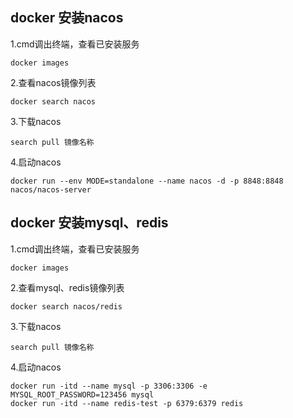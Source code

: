 ## docker 安装nacos

1.cmd调出终端，查看已安装服务
``` 
docker images
```

2.查看nacos镜像列表
``` 
docker search nacos
```
3.下载nacos
``` 
search pull 镜像名称
```
4.启动nacos
```
docker run --env MODE=standalone --name nacos -d -p 8848:8848 nacos/nacos-server
```
## docker 安装mysql、redis
1.cmd调出终端，查看已安装服务
``` 
docker images
```

2.查看mysql、redis镜像列表
``` 
docker search nacos/redis
```
3.下载nacos
``` 
search pull 镜像名称
```
4.启动nacos
```
docker run -itd --name mysql -p 3306:3306 -e MYSQL_ROOT_PASSWORD=123456 mysql
docker run -itd --name redis-test -p 6379:6379 redis
```